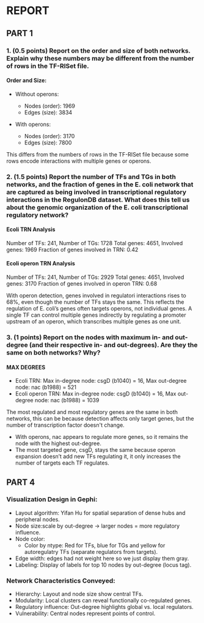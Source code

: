 # REPORT

## PART 1
### 1. (0.5 points) Report on the order and size of both networks. Explain why these numbers may be different from the number of rows in the TF-RISet file. 
#### Order and Size:
- Without operons:
    - Nodes (order): 1969
    - Edges (size): 3834

- With operons:
    - Nodes (order): 3170
    - Edges (size): 7800

This differs from the numbers of rows in the TF-RISet file because some rows encode interactions with multiple genes or operons.


### 2. (1.5 points) Report the number of TFs and TGs in both networks, and the fraction of genes in the E. coli network that are captured as being involved in transcriptional regulatory interactions in the RegulonDB dataset. What does this tell us about the genomic organization of the E. coli transcriptional regulatory network? 
#### Ecoli TRN Analysis

Number of TFs: 241, Number of TGs: 1728
Total genes: 4651, Involved genes: 1969
Fraction of genes involved in TRN: 0.42


#### Ecoli operon TRN Analysis 
Number of TFs: 241, Number of TGs: 2929
Total genes: 4651, Involved genes: 3170
Fraction of genes involved in operon TRN: 0.68

With operon detection, genes involved in regulatori interactions rises to 68%, even though the number of TFs stays the same.
This reflects the regulation of E. coli’s genes often targets operons, not individual genes. A single TF can control multiple genes indirectly by regulating a promoter upstream of an operon, which transcribes multiple genes as one unit.


### 3. (1 points) Report on the nodes with maximum in- and out-degree (and their respective in- and out-degrees). Are they the same on both networks? Why?
#### MAX DEGREES
- Ecoli TRN: Max in-degree node: csgD (b1040) = 16, Max out-degree node: nac (b1988) = 521
- Ecoli operon TRN: Max in-degree node: csgD (b1040) = 16, Max out-degree node: nac (b1988) = 1039

The most regulated and most regulatory genes are the same in both networks, this can be because detection affects only target genes, but the number of transcription factor doesn't change. 
- With operons, nac appears to regulate more genes, so it remains the node with the highest out-degree.
- The most targeted gene, csgD, stays the same because operon expansion doesn’t add new TFs regulating it,  it only increases the number of targets each TF regulates.




## PART 4
### Visualization Design in Gephi:
- Layout algorithm: Yifan Hu for spatial separation of dense hubs and peripheral nodes.
- Node size:scale by out-degree → larger nodes = more regulatory influence.
- Node color:
    - Color by ntype: Red for TFs, blue for TGs and yellow for autoregulatry TFs (separate regulators from targets).
- Edge width: edges had not weight here so we just display them gray.
- Labeling: Display of labels for top 10 nodes by out-degree (locus tag).

### Network Characteristics Conveyed:
- Hierarchy: Layout and node size show central TFs.
- Modularity: Local clusters can reveal functionally co-regulated genes.
- Regulatory influence: Out-degree highlights global vs. local regulators.
- Vulnerability: Central nodes represent points of control.